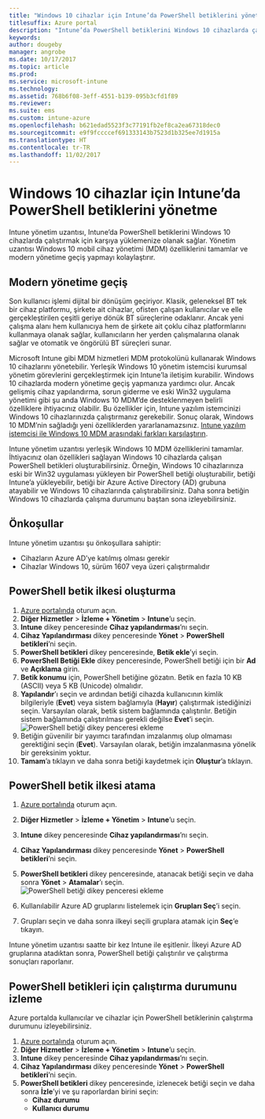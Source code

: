 ```yaml
---
title: "Windows 10 cihazlar için Intune’da PowerShell betiklerini yönetme"
titlesuffix: Azure portal
description: "Intune’da PowerShell betiklerini Windows 10 cihazlarda çalıştırmak için nasıl karşıya yükleyeceğinizi öğrenin."
keywords: 
author: dougeby
manager: angrobe
ms.date: 10/17/2017
ms.topic: article
ms.prod: 
ms.service: microsoft-intune
ms.technology: 
ms.assetid: 768b6f08-3eff-4551-b139-095b3cfd1f89
ms.reviewer: 
ms.suite: ems
ms.custom: intune-azure
ms.openlocfilehash: b621edad5523f3c77191fb2ef8ca2ea67318dec0
ms.sourcegitcommit: e9f9fccccef691333143b7523d1b325ee7d1915a
ms.translationtype: HT
ms.contentlocale: tr-TR
ms.lasthandoff: 11/02/2017
---
```

# <a name="manage-powershell-scripts-in-intune-for-windows-10-devices"></a>Windows 10 cihazlar için Intune’da PowerShell betiklerini yönetme
Intune yönetim uzantısı, Intune’da PowerShell betiklerini Windows 10 cihazlarda çalıştırmak için karşıya yüklemenize olanak sağlar. Yönetim uzantısı Windows 10 mobil cihaz yönetimi (MDM) özelliklerini tamamlar ve modern yönetime geçiş yapmayı kolaylaştırır.

## <a name="moving-to-modern-management"></a>Modern yönetime geçiş
Son kullanıcı işlemi dijital bir dönüşüm geçiriyor. Klasik, geleneksel BT tek bir cihaz platformu, şirkete ait cihazlar, ofisten çalışan kullanıcılar ve elle gerçekleştirilen çeşitli geriye dönük BT süreçlerine odaklanır. Ancak yeni çalışma alanı hem kullanıcıya hem de şirkete ait çoklu cihaz platformlarını kullanmaya olanak sağlar, kullanıcıların her yerden çalışmalarına olanak sağlar ve otomatik ve öngörülü BT süreçleri sunar. 

Microsoft Intune gibi MDM hizmetleri MDM protokolünü kullanarak Windows 10 cihazlarını yönetebilir. Yerleşik Windows 10 yönetim istemcisi kurumsal yönetim görevlerini gerçekleştirmek için Intune’la iletişim kurabilir. Windows 10 cihazlarda modern yönetime geçiş yapmanıza yardımcı olur. Ancak gelişmiş cihaz yapılandırma, sorun giderme ve eski Win32 uygulama yönetimi gibi şu anda Windows 10 MDM’de desteklenmeyen belirli özelliklere ihtiyacınız olabilir. Bu özellikler için, Intune yazılım istemcinizi Windows 10 cihazlarınızda çalıştırmanız gerekebilir. Sonuç olarak, Windows 10 MDM’nin sağladığı yeni özelliklerden yararlanamazsınız. [Intune yazılım istemcisi ile Windows 10 MDM arasındaki farkları karşılaştırın](https://docs.microsoft.com/intune-classic/deploy-use/pc-management-comparison).

Intune yönetim uzantısı yerleşik Windows 10 MDM özelliklerini tamamlar. İhtiyacınız olan özellikleri sağlayan Windows 10 cihazlarda çalışan PowerShell betikleri oluşturabilirsiniz. Örneğin, Windows 10 cihazlarınıza eski bir Win32 uygulaması yükleyen bir PowerShell betiği oluşturabilir, betiği Intune’a yükleyebilir, betiği bir Azure Active Directory (AD) grubuna atayabilir ve Windows 10 cihazlarında çalıştırabilirsiniz. Daha sonra betiğin Windows 10 cihazlarda çalışma durumunu baştan sona izleyebilirsiniz.

## <a name="prerequisites"></a>Önkoşullar
Intune yönetim uzantısı şu önkoşullara sahiptir:
- Cihazların Azure AD’ye katılmış olması gerekir
- Cihazlar Windows 10, sürüm 1607 veya üzeri çalıştırmalıdır

## <a name="create-a-powershell-script-policy"></a>PowerShell betik ilkesi oluşturma 
1. [Azure portalında](https://portal.azure.com) oturum açın.
2. **Diğer Hizmetler** > **İzleme + Yönetim** > **Intune**’u seçin.
3. **Intune** dikey penceresinde **Cihaz yapılandırması**’nı seçin.
4. **Cihaz Yapılandırması** dikey penceresinde **Yönet** > **PowerShell betikleri**’ni seçin.
5. **PowerShell betikleri** dikey penceresinde, **Betik ekle**’yi seçin.
6. **PowerShell Betiği Ekle** dikey penceresinde, PowerShell betiği için bir **Ad** ve **Açıklama** girin.
7. **Betik konumu** için, PowerShell betiğine gözatın. Betik en fazla 10 KB (ASCII) veya 5 KB (Unicode) olmalıdır.
8. **Yapılandır**’ı seçin ve ardından betiği cihazda kullanıcının kimlik bilgileriyle (**Evet**) veya sistem bağlamıyla (**Hayır**) çalıştırmak istediğinizi seçin. Varsayılan olarak, betik sistem bağlamında çalıştırılır. Betiğin sistem bağlamında çalıştırılması gerekli değilse **Evet**’i seçin. 
  ![PowerShell betiği dikey penceresi ekleme](./media/mgmt-extension-add-script.png)
9. Betiğin güvenilir bir yayımcı tarafından imzalanmış olup olmaması gerektiğini seçin (**Evet**). Varsayılan olarak, betiğin imzalanmasına yönelik bir gereksinim yoktur. 
10. **Tamam**’a tıklayın ve daha sonra betiği kaydetmek için **Oluştur**’a tıklayın.

## <a name="assign-a-powershell-script-policy"></a>PowerShell betik ilkesi atama
1. [Azure portalında](https://portal.azure.com) oturum açın.
2. **Diğer Hizmetler** > **İzleme + Yönetim** > **Intune**’u seçin.
3. **Intune** dikey penceresinde **Cihaz yapılandırması**’nı seçin.
4. **Cihaz Yapılandırması** dikey penceresinde **Yönet** > **PowerShell betikleri**’ni seçin.
5. **PowerShell betikleri** dikey penceresinde, atanacak betiği seçin ve daha sonra **Yönet** > **Atamalar**’ı seçin.
  ![PowerShell betiği dikey penceresi ekleme](./media/mgmt-extension-assignments.png)
 
6. Kullanılabilir Azure AD gruplarını listelemek için **Grupları Seç**’i seçin. 
7. Grupları seçin ve daha sonra ilkeyi seçili gruplara atamak için **Seç**’e tıkayın.

Intune yönetim uzantısı saatte bir kez Intune ile eşitlenir. İlkeyi Azure AD gruplarına atadıktan sonra, PowerShell betiği çalıştırılır ve çalıştırma sonuçları raporlanır. 
 
## <a name="monitor-run-status-for-powershell-scripts"></a>PowerShell betikleri için çalıştırma durumunu izleme
Azure portalda kullanıcılar ve cihazlar için PowerShell betiklerinin çalıştırma durumunu izleyebilirsiniz.
1. [Azure portalında](https://portal.azure.com) oturum açın.
2. **Diğer Hizmetler** > **İzleme + Yönetim** > **Intune**’u seçin.
3. **Intune** dikey penceresinde **Cihaz yapılandırması**’nı seçin.
4. **Cihaz Yapılandırması** dikey penceresinde **Yönet** > **PowerShell betikleri**’ni seçin.
5. **PowerShell betikleri** dikey penceresinde, izlenecek betiği seçin ve daha sonra **İzle**’yi ve şu raporlardan birini seçin:
   - **Cihaz durumu**
   - **Kullanıcı durumu**
